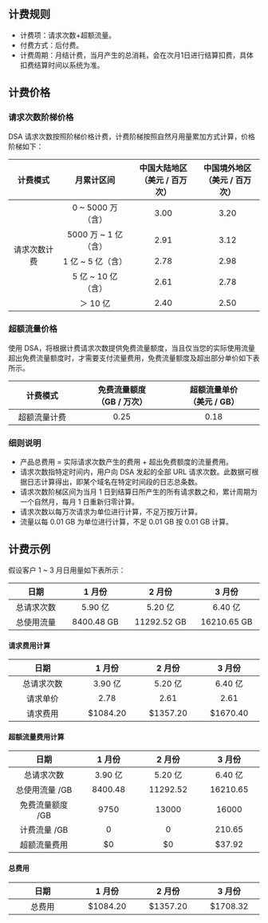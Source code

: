 ## 计费规则
- 计费项：请求次数+超额流量。
- 付费方式：后付费。
- 计费周期：月结计费，当月产生的总消耗，会在次月1日进行结算扣费，具体扣费结算时间以系统为准。

## 计费价格
### 请求次数阶梯价格
DSA 请求次数按照阶梯价格计费，计费阶梯按照自然月用量累加方式计算，价格阶梯如下：
<table>
	<thead>
		<tr>
			<th scope="col" style="text-align: center;width: 145px;">计费模式</th>
			<th scope="col" style="text-align: center;width: 154px;">月累计区间</th>
			<th scope="col" style="text-align: center;width: 145px;">中国大陆地区</br>（美元 / 百万次）</th>
			<th scope="col" style="text-align: center;width: 145px;">中国境外地区</br>（美元 / 百万次）</th>
		</tr>
	</thead>
	<tbody>
		<tr>
			<td colspan="1" rowspan="6" style="text-align: center; width: 145px;">请求次数计费</td>
			<td style="text-align: center; width: 154px;">0 ~ 5000 万（含）</td>
			<td style="text-align: center; width: 180px;">3.00</td>
			<td style="text-align: center; width: 180px;">3.20</td>
		</tr>
		<tr>
			<td style="text-align: center; width: 200px;">5000 万 ~ 1 亿（含）</td>
			<td style="text-align: center; width: 180px;">2.91</td>
			<td style="text-align: center; width: 180px;">3.12</td>
		</tr>
		<tr>
			<td style="text-align: center; width: 154px;">1 亿 ~ 5 亿（含）</td>
			<td style="text-align: center; width: 180px;">2.78</td>
			<td style="text-align: center; width: 180px;">2.98</td>
		</tr>
		<tr>
			<td style="text-align: center; width: 154px;">5 亿 ~ 10 亿（含）</td>
			<td style="text-align: center; width: 180px;">2.61</td>
			<td style="text-align: center; width: 180px;">2.78</td>
		</tr>
		<tr>
			<td style="text-align: center; width: 154px;">＞ 10 亿</td>
			<td style="text-align: center; width: 180px;">2.40</td>
			<td style="text-align: center; width: 180px;">2.50</td>
		</tr>
	</tbody>
</table>

### 超额流量价格
使用 DSA，将根据计费请求次数提供免费流量额度，当且仅当您的实际使用流量超出免费流量额度时，才需要支付流量费用，免费流量额度及超出部分单价如下表所示。

<table>
	<thead>
		<tr>
			<th scope="col" style="text-align: center;width: 145px;">计费模式</th>
			<th scope="col" style="text-align: center;width: 200px;">免费流量额度</br>（GB / 万次）</th>
			<th scope="col" style="text-align: center;width: 200px;">超额流量单价</br>（美元 / GB）</th>
			</th>
		</tr>
	</thead>
	<tbody>
		<tr>
			<td style="text-align: center; width: 145px;">超额流量计费</td>
			<td style="text-align: center; width: 145px;">0.25</td>
			<td style="text-align: center; width: 154px;">0.18</td>
		</tr>		
	</tbody>
</table>

### 细则说明
- 产品总费用 = 实际请求次数产生的费用 + 超出免费额度的流量费用。
- 请求次数指特定时间内，用户向 DSA 发起的全部 URL 请求次数。此数据可根据日志计算得出，即某个域名在特定时间段的日志总条数。
- 请求次数阶梯区间为当月 1 日到结算日所产生的所有请求数之和，累计周期为一个自然月，每月 1 日重新归零计算。
- 请求次数以每万次请求为单位进行计算，不足万按万计算。
- 流量以每 0.01 GB 为单位进行计算，不足 0.01 GB 按 0.01 GB 计算。

## 计费示例
假设客户 1 ~ 3 月日用量如下表所示：
<table>
	<thead>
		<tr>
			<th scope="col" style="text-align: center;width: 140px;">日期</th>
			<th scope="col" style="text-align: center;width: 140px;">1 月份 </th>
			<th scope="col" style="text-align: center;width: 140px;">2 月份 </th>
			<th scope="col" style="text-align: center;width: 140px;">3 月份 </th>
		</tr>
	</thead>
	<tbody>
		<tr>
			<td style="text-align: center; ">总请求次数</td>
			<td style="text-align: center; ">5.90 亿</td>
			<td style="text-align: center; ">5.20 亿</td>
			<td style="text-align: center; ">6.40 亿</td>
		</tr>
		<tr>
			<td style="text-align: center; ">总使用流量</td>
			<td style="text-align: center;">8400.48 GB</td>
			<td style="text-align: center;">11292.52 GB</td>
			<td style="text-align: center;">16210.65 GB</td>
		</tr>		
	</tbody>
</table>

#### 请求费用计算 ####

<table>
	<thead>
		<tr>
			<th scope="col" style="text-align: center;width: 240px;">日期</th>
			<th scope="col" style="text-align: center;width: 140px;">1 月份 </th>
			<th scope="col" style="text-align: center;width: 140px;">2 月份 </th>
			<th scope="col" style="text-align: center;width: 140px;">3 月份 </th>
		</tr>
	</thead>
	<tbody>
		<tr>
			<td style="text-align: center;">总请求次数</td>
			<td style="text-align: center;">3.90 亿</td>
			<td style="text-align: center;">5.20 亿</td>
			<td style="text-align: center;">6.40 亿</td>
		</tr>	
		<tr>
			<td style="text-align: center;">请求单价</td>
			<td style="text-align: center;">2.78 </td>
			<td style="text-align: center;">2.61 </td>
			<td style="text-align: center;">2.61 </td>
		</tr>
		<tr>
			<td style="text-align: center;">请求费用</td>
			<td style="text-align: center;">$1084.20 </td>
			<td style="text-align: center;">$1357.20 </td>
			<td style="text-align: center;">$1670.40 </td>
		</tr>
	</tbody>
</table>

#### 超额流量费用计算 ####
<table>
	<thead>
		<tr>
			<th scope="col" style="text-align: center;width: 240px;">日期</th>
			<th scope="col" style="text-align: center;width: 140px;">1 月份 </th>
			<th scope="col" style="text-align: center;width: 140px;">2 月份 </th>
			<th scope="col" style="text-align: center;width: 140px;">3 月份 </th>
		</tr>
	</thead>
	<tbody>
		<tr>
			<td style="text-align: center;">总请求次数</td>
			<td style="text-align: center;">3.90 亿</td>
			<td style="text-align: center;">5.20 亿</td>
			<td style="text-align: center;">6.40 亿</td>
		</tr>
		<tr>
			<td style="text-align: center;">总使用流量 /GB</td>
			<td style="text-align: center;">8400.48 </td>
			<td style="text-align: center;">11292.52 </td>
			<td style="text-align: center;">16210.65 </td>
		</tr>	
		<tr>
			<td style="text-align: center;">免费流量额度 /GB</td>
			<td style="text-align: center;">9750</td>
			<td style="text-align: center;">13000</td>
			<td style="text-align: center;">16000</td>
		</tr>
		<tr>
			<td style="text-align: center;">计费流量 /GB</td>
			<td style="text-align: center;">0</td>
			<td style="text-align: center;">0</td>
			<td style="text-align: center;">210.65</td>
		</tr>
		<tr>
			<td style="text-align: center;">超额流量费用</td>
			<td style="text-align: center;">$0 </td>
			<td style="text-align: center;">$0 </td>
			<td style="text-align: center;">$37.92 </td>
		</tr>
	</tbody>
</table>

#### 总费用 ####
<table>
	<thead>
		<tr>
			<th scope="col" style="text-align: center;width: 240px;">日期</th>
			<th scope="col" style="text-align: center;width: 140px;">1 月份 </th>
			<th scope="col" style="text-align: center;width: 140px;">2 月份 </th>
			<th scope="col" style="text-align: center;width: 140px;">3 月份 </th>
		</tr>
	</thead>
	<tbody>
		<tr>
			<td style="text-align: center;">总费用</td>
			<td style="text-align: center;">$1084.20 </td>
			<td style="text-align: center;">$1357.20 </td>
			<td style="text-align: center;">$1708.32 </td>
		</tr>
	</tbody>
</table>

